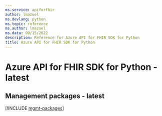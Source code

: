 ```yaml
---
ms.service: apiforfhir
author: lmazuel
ms.devlang: python
ms.topic: reference
ms.author: lmazuel
ms.data: 09/15/2022
description: Reference for Azure API for FHIR SDK for Python
title: Azure API for FHIR SDK for Python
---
```

# Azure API for FHIR SDK for Python - latest

## Management packages - latest
[!INCLUDE [mgmt-packages](api-for-fhir-mgmt-index.md)]